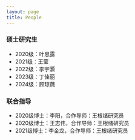```yaml
---
layout: page
title: People
---
```


### 硕士研究生
- 2020级：叶思露
- 2021级：王莹
- 2022级：李宇灏
- 2023级：丁佳丽
- 2024级：顾琼薇

### 联合指导
- 2020级博士：李阳，合作导师：王根绪研究员
- 2020级博士：王志伟，合作导师：王根绪研究员
- 2021级博士：李金龙，合作导师：王根绪研究员

